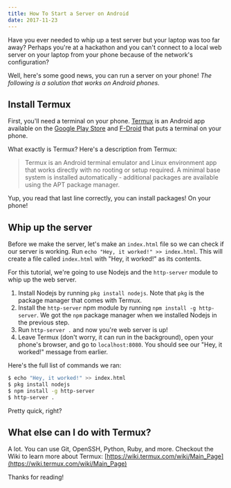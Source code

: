 ```yaml
---
title: How To Start a Server on Android
date: 2017-11-23
---
```


Have you ever needed to whip up a test server but your laptop was too far away? Perhaps you're at a hackathon and you can't connect to a local web server on your laptop from your phone because of the network's configuration?

Well, here's some good news, you can run a server on your phone! _The following is a solution that works on Android phones._

## Install Termux

First, you'll need a terminal on your phone. [Termux](https://termux.com/) is an Android app available on the [Google Play Store](https://play.google.com/store/apps/details?id=com.termux) and [F-Droid](https://f-droid.org/packages/com.termux/) that puts a terminal on your phone.

What exactly is Termux? Here's a description from Termux:

> Termux is an Android terminal emulator and Linux environment app that works directly with no rooting or setup required. A minimal base system is installed automatically - additional packages are available using the APT package manager.

Yup, you read that last line correctly, you can install packages! On your phone!

## Whip up the server

Before we make the server, let's make an `index.html` file so we can check if our server is working. Run `echo "Hey, it worked!" >> index.html`. This will create a file called `index.html` with "Hey, it worked!" as its contents.

For this tutorial, we're going to use Nodejs and the `http-server` module to whip up the web server.

1.  Install Nodejs by running `pkg install nodejs`. Note that `pkg` is the package manager that comes with Termux.
2.  Install the `http-server` npm module by running `npm install -g http-server`. We got the `npm` package manager when we installed Nodejs in the previous step.
3.  Run `http-server .` and now you're web server is up!
4.  Leave Termux (don't worry, it can run in the background), open your phone's browser, and go to `localhost:8080`. You should see our "Hey, it worked!" message from earlier.

Here's the full list of commands we ran:

```bash
$ echo "Hey, it worked!" >> index.html
$ pkg install nodejs
$ npm install -g http-server
$ http-server .
```

Pretty quick, right?

## What else can I do with Termux?

A lot. You can use Git, OpenSSH, Python, Ruby, and more. Checkout the Wiki to learn more about Termux: [https://wiki.termux.com/wiki/Main_Page](https://wiki.termux.com/wiki/Main_Page)

Thanks for reading!
